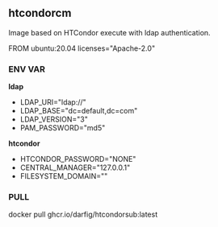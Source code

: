 ## htcondorcm

Image based on HTCondor execute with ldap authentication.

FROM ubuntu:20.04
licenses="Apache-2.0"

### ENV VAR

**ldap**
- LDAP_URI="ldap://"
- LDAP_BASE="dc=default,dc=com"
- LDAP_VERSION="3"
- PAM_PASSWORD="md5"

**htcondor**
- HTCONDOR_PASSWORD="NONE"
- CENTRAL_MANAGER="127.0.0.1"
- FILESYSTEM_DOMAIN=""

### PULL

docker pull ghcr.io/darfig/htcondorsub:latest
